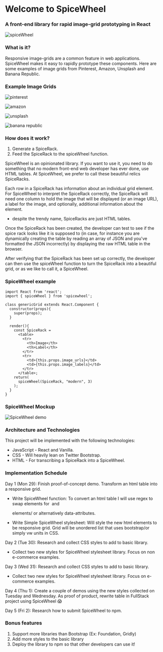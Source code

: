 # Welcome to SpiceWheel
### A front-end library for rapid image-grid prototyping in React
![spiceWheel](https://res.cloudinary.com/heab4q3lg/image/upload/h_600/v1496022931/spicewheel.jpg)

### What is it?

Responsive image-grids are a common feature in web applications. SpiceWheel makes it easy to rapidly prototype these components. Here are some examples of image grids from Pinterest, Amazon, Unsplash and Banana Republic.

### Example Image Grids


![pinterest](https://res.cloudinary.com/heab4q3lg/image/upload/h_400/v1496024168/pinterest.png)


![amazon](https://res.cloudinary.com/heab4q3lg/image/upload/h_400/v1496024164/amazon.png)


![unsplash](https://res.cloudinary.com/heab4q3lg/image/upload/h_400/v1496024167/unsplash.png)


![banana republic](https://res.cloudinary.com/heab4q3lg/image/upload/h_400/v1496024167/br.png)

### How does it work?

1. Generate a SpiceRack.
2. Feed the SpiceRack to the spiceWheel function.

SpiceWheel is an opinionated library. If you want to use it, you need to do something that no modern front-end web developer has ever done, use HTML tables. At SpiceWheel, we prefer to call these beautiful relics SpiceRacks.

Each row in a SpiceRack has information about an individual grid element. For SpiceWheel to interpret the SpiceRack correctly, the SpiceRack will need one column to hold the image that will be displayed (or an image URL), a label for the image, and optionally, additional information about the element.

* despite the trendy name, SpiceRacks are just HTML tables.

Once the SpiceRack has been created, the developer can test to see if the spice rack looks like it is supposed to (in case, for instance you are dynamically creating the table by reading an array of JSON and you've formatted the JSON incorrectly) by displaying the raw HTML table in the browser.

After verifying that the SpiceRack has been set up correctly, the developer can then use the spiceWheel function to turn the SpiceRack into a beautiful grid, or as we like to call it, a SpiceWheel.



### SpiceWheel example

```
import React from 'react';
import { spiceWheel } from 'spicewheel';

class genericGrid extends React.Component {
  constructor(props){
    super(props);
  }

  render(){
    const SpiceRack =
      <table>
        <tr>
          <th>Image</th>
          <th>Label</th>
        </tr>
        <tr>
          <td>{this.props.image_urls}</td>
          <td>{this.props.image_labels}</td>
        </tr>
      </table>;
    return(
      spiceWheel(SpiceRack, "modern", 3)
    );
  }
}

```

### SpiceWheel Mockup
![SpiceWheel demo](https://res.cloudinary.com/heab4q3lg/image/upload/v1496033313/SpiceWheeldemo.png)

### Architecture and Technologies

This project will be implemented with the following technologies:
* JavaScript - React and Vanilla.
* CSS - Will heavily lean on Twitter Bootstrap.
* HTML - For transcribing a SpiceRack into a SpiceWheel.

### Implementation Schedule

Day 1 (Mon 29): Finish proof-of-concept demo. Transform an html table into a responsive grid.
  * Write SpiceWheel function: To convert an html table I will use regex to swap <td> elements for <img> and <p> elements/ or alternatively data-attributes.
  * Write Simple SpiceWheel stylesheet: Will style the new html elements to be responsive grid.  Grid will be unordered list that uses bootstrap/or simply vw units in CSS.

Day 2 (Tue 30): Research and collect CSS styles to add to basic library.
  * Collect two new styles for SpiceWheel stylesheet library. Focus on non e-commerce examples.

Day 3 (Wed 31): Research and collect CSS styles to add to basic library.
  * Collect two new styles for SpiceWheel stylesheet library. Focus on e-commerce examples.

Day 4 (Thu 1): Create a couple of demos using the new styles collected on Tuesday and Wednesday. As proof of product, rewrite table in FullStack project using SpiceWheel 😱

Day 5 (Fri 2): Research how to submit SpiceWheel to npm.

### Bonus features

1. Support more libraries than Bootstrap (Ex: Foundation, Gridly)
2. Add more styles to the basic library
3. Deploy the library to npm so that other developers can use it!
